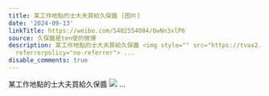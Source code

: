 ```yaml
---
title: 某工作地點的士大夫買給久保醬 [图片]
date: '2024-09-13'
linkTitle: https://weibo.com/5402554084/OwNn3xlP6
source: 久保醬是ten使的微博
description: 某工作地點的士大夫買給久保醬 <img style="" src="https://tvax2.sinaimg.cn/large/005TCz76gy1htm41c8wo2j30u01g8gpl.jpg"
  referrerpolicy="no-referrer"> ...
disable_comments: true
---
```

某工作地點的士大夫買給久保醬 <img style="" src="https://tvax2.sinaimg.cn/large/005TCz76gy1htm41c8wo2j30u01g8gpl.jpg" referrerpolicy="no-referrer"> ...